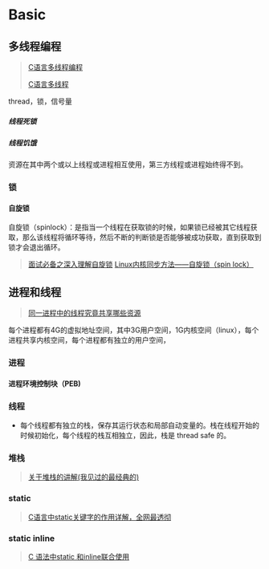 # Basic

## 多线程编程

> [C语言多线程编程](https://www.cnblogs.com/zzdbullet/p/9526130.html)
>
> [C语言多线程](https://www.cnblogs.com/zzdbullet/p/9525776.html)

thread，锁，信号量

##### 线程死锁

##### 线程饥饿

​		资源在其中两个或以上线程或进程相互使用，第三方线程或进程始终得不到。



### 锁

#### 自旋锁

​		自旋锁（spinlock）：是指当一个线程在获取锁的时候，如果锁已经被其它线程获取，那么该线程将循环等待，然后不断的判断锁是否能够被成功获取，直到获取到锁才会退出循环。

> [面试必备之深入理解自旋锁](https://blog.csdn.net/qq_34337272/article/details/81252853)
> [Linux内核同步方法——自旋锁（spin lock）](https://blog.csdn.net/hhhanpan/article/details/80624244)



## 进程和线程

> [同一进程中的线程究竟共享哪些资源](https://www.cnblogs.com/baoendemao/p/3804677.html)

每个进程都有4G的虚拟地址空间，其中3G用户空间，1G内核空间（linux），每个进程共享内核空间，每个进程都有独立的用户空间，

### 进程

#### 进程环境控制块（PEB)



### 线程

* 每个线程都有独立的栈，保存其运行状态和局部自动变量的。栈在线程开始的时候初始化，每个线程的栈互相独立，因此，栈是 thread safe 的。

### 堆栈

> [关于堆栈的讲解(我见过的最经典的)](https://blog.csdn.net/yingms/article/details/53188974)



### static

> [C语言中static关键字的作用详解，全网最透彻](https://blog.csdn.net/tr_ainiyangyang/article/details/80965574)



### static inline

> [C 语法中static 和inline联合使用](https://www.cnblogs.com/thrillerz/p/5208579.html)

